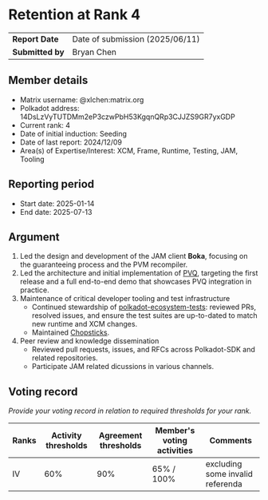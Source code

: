 # Retention at Rank 4

|                  |                                 |
| ---------------- | ------------------------------- |
| **Report Date**  | Date of submission (2025/06/11) |
| **Submitted by** | Bryan Chen                      |

## Member details

- Matrix username: @xlchen:matrix.org
- Polkadot address: 14DsLzVyTUTDMm2eP3czwPbH53KgqnQRp3CJJZS9GR7yxGDP
- Current rank: 4
- Date of initial induction: Seeding
- Date of last report: 2024/12/09
- Area(s) of Expertise/Interest: XCM, Frame, Runtime, Testing, JAM, Tooling

## Reporting period

- Start date: 2025-01-14
- End date: 2025-07-13

## Argument

1. Led the design and development of the JAM client **Boka**, focusing on the guaranteeing process and the PVM recompiler.  
2. Led the architecture and initial implementation of [PVQ](https://github.com/open-web3-stack/XCQ), targeting the first release and a full end-to-end demo that showcases PVQ integration in practice.
3. Maintenance of critical developer tooling and test infrastructure  
   - Continued stewardship of [polkadot-ecosystem-tests](https://github.com/open-web3-stack/polkadot-ecosystem-tests): reviewed PRs, resolved issues, and ensure the test suites are up-to-dated to match new runtime and XCM changes.  
   - Maintained [Chopsticks](https://github.com/AcalaNetwork/chopsticks).
4. Peer review and knowledge dissemination  
   - Reviewed pull requests, issues, and RFCs across Polkadot-SDK and related repositories.
   - Participate JAM related dicussions in various channels.

## Voting record
*Provide your voting record in relation to required thresholds for your rank.* 

|  Ranks | Activity thresholds | Agreement thresholds | Member's voting activities | Comments |
|---|---|---|---|---|
|IV| 60% | 90% | 65% / 100% | excluding some invalid referenda |

